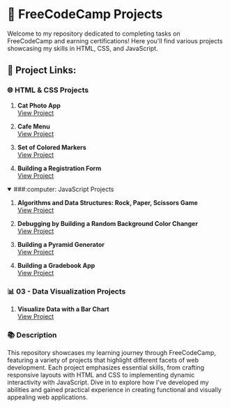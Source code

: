 # :tada: FreeCodeCamp Projects

Welcome to my repository dedicated to completing tasks on FreeCodeCamp and earning certifications! Here you'll find various projects showcasing my skills in HTML, CSS, and JavaScript.

## :link: Project Links:

### :globe_with_meridians: HTML & CSS Projects
1. **Cat Photo App**  
   [View Project](https://kaningleb.github.io/FreeCodeCamp-Certification/01-Responsive-Web-Design/Part-1/01-Cat-Photo-App)

2. **Cafe Menu**  
   [View Project](https://kaningleb.github.io/FreeCodeCamp-HTML-CSS/02-Cafe-Menu/)

3. **Set of Colored Markers**  
   [View Project](https://kaningleb.github.io/FreeCodeCamp-HTML-CSS/03-Set-of-Colored-Markers)

4. **Building a Registration Form**  
   [View Project](https://link-to-registration-form)

<details open>
<summary>###:computer: JavaScript Projects</summary>

1. **Algorithms and Data Structures: Rock, Paper, Scissors Game**  
   [View Project](https://kaningleb.github.io/FreeCodeCamp-JavaScript/Algorithms-and-Data-Structures-RPS)

2. **Debugging by Building a Random Background Color Changer**  
   [View Project](https://kaningleb.github.io/FreeCodeCamp-JavaScript/Debugging-by-Building-a-Random-Background-Color-Changer)

3. **Building a Pyramid Generator**  
   [View Project](https://link-to-pyramid-generator)

4. **Building a Gradebook App**  
   [View Project](https://link-to-gradebook-app)
   
</details>

### :bar_chart: 03 - Data Visualization Projects
1. **Visualize Data with a Bar Chart**  
   [View Project](https://kaningleb.github.io/FreeCodeCamp-JavaScript/04-Data-Visualization-Projects/01-Visualize-Data-with-a-Bar-Chart)

### :books: Description
This repository showcases my learning journey through FreeCodeCamp, featuring a variety of projects that highlight different facets of web development. Each project emphasizes essential skills, from crafting responsive layouts with HTML and CSS to implementing dynamic interactivity with JavaScript. Dive in to explore how I've developed my abilities and gained practical experience in creating functional and visually appealing web applications.
